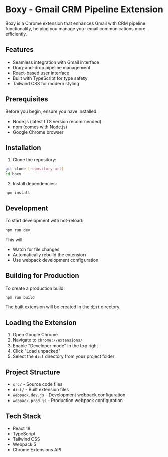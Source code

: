 # Boxy - Gmail CRM Pipeline Extension

Boxy is a Chrome extension that enhances Gmail with CRM pipeline functionality, helping you manage your email communications more efficiently.

## Features

- Seamless integration with Gmail interface
- Drag-and-drop pipeline management
- React-based user interface
- Built with TypeScript for type safety
- Tailwind CSS for modern styling

## Prerequisites

Before you begin, ensure you have installed:
- Node.js (latest LTS version recommended)
- npm (comes with Node.js)
- Google Chrome browser

## Installation

1. Clone the repository:
```bash
git clone [repository-url]
cd boxy
```

2. Install dependencies:
```bash
npm install
```

## Development

To start development with hot-reload:
```bash
npm run dev
```

This will:
- Watch for file changes
- Automatically rebuild the extension
- Use webpack development configuration

## Building for Production

To create a production build:
```bash
npm run build
```

The built extension will be created in the `dist` directory.

## Loading the Extension

1. Open Google Chrome
2. Navigate to `chrome://extensions/`
3. Enable "Developer mode" in the top right
4. Click "Load unpacked"
5. Select the `dist` directory from your project folder

## Project Structure

- `src/` - Source code files
- `dist/` - Built extension files
- `webpack.dev.js` - Development webpack configuration
- `webpack.prod.js` - Production webpack configuration

## Tech Stack

- React 18
- TypeScript
- Tailwind CSS
- Webpack 5
- Chrome Extensions API
